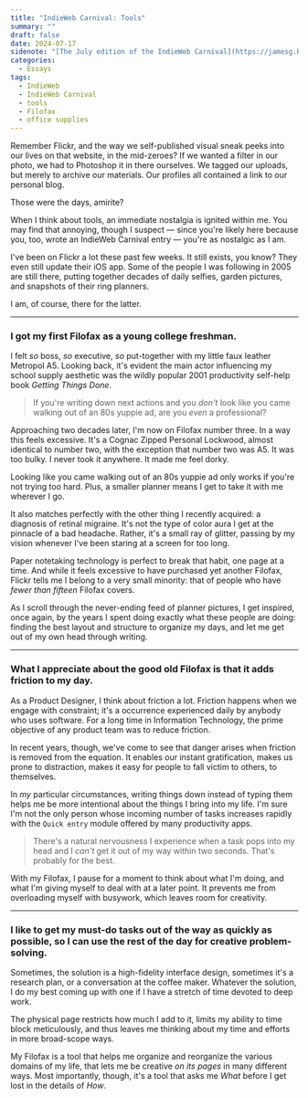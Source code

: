 ```yaml
---
title: "IndieWeb Carnival: Tools"
summary: ""
draft: false
date: 2024-07-17
sidenote: "[The July edition of the IndieWeb Carnival](https://jamesg.blog/2024/07/01/indieweb-carnival-tools/) is about tools. Host [James](https://jamesg.blog/) is interested in the relationship between tools and our creative practices."
categories:
  - Essays
tags:
  - IndieWeb
  - IndieWeb Carnival
  - tools
  - Filofax
  - office supplies
---
```


Remember Flickr, and the way we self-published visual sneak peeks into our lives on that website, in the mid-zeroes? If we wanted a filter in our photo, we had to Photoshop it in there ourselves. We tagged our uploads, but merely to archive our materials. Our profiles all contained a link to our personal blog.

Those were the days, amirite?

When I think about tools, an immediate nostalgia is ignited within me. You may find that annoying, though I suspect — since you're likely here because you, too, wrote an IndieWeb Carnival entry — you're as nostalgic as I am.

I've been on Flickr a lot these past few weeks. It still exists, you know? They even still update their iOS app. Some of the people I was following in 2005 are still there, putting together decades of daily selfies, garden pictures, and snapshots of their ring planners.

I am, of course, there for the latter.

---

### I got my first Filofax as a young college freshman.

I felt _so_ boss, _so_ executive, _so_ put-together with my little faux leather Metropol A5. Looking back, it's evident the main actor influencing my school supply aesthetic was the wildly popular 2001 productivity self-help book _Getting Things Done_.

> If you're writing down next actions and you _don't_ look like you came walking out of an 80s yuppie ad, are you _even_ a professional?

Approaching two decades later, I'm now on Filofax number three. In a way this feels excessive. It's a Cognac Zipped Personal Lockwood, almost identical to number two, with the exception that number two was A5. It was too bulky. I never took it anywhere. It made me feel dorky.

Looking like you came walking out of an 80s yuppie ad only works if you're not trying too hard. Plus, a smaller planner means I get to take it with me wherever I go.

It also matches perfectly with the other thing I recently acquired: a diagnosis of retinal migraine. It's not the type of color aura I get at the pinnacle of a bad headache. Rather, it's a small ray of glitter, passing by my vision whenever I've been staring at a screen for too long.

Paper notetaking technology is perfect to break that habit, one page at a time. And while it feels excessive to have purchased yet another Filofax, Flickr tells me I belong to a very small minority: that of people who have _fewer than fifteen_ Filofax covers.

As I scroll through the never-ending feed of planner pictures, I get inspired, once again, by the years I spent doing exactly what these people are doing: finding the best layout and structure to organize my days, and let me get out of my own head through writing.

---

### What I appreciate about the good old Filofax is that it adds friction to my day.

As a Product Designer, I think about friction a lot. Friction happens when we engage with constraint; it's a occurrence experienced daily by anybody who uses software. For a long time in Information Technology, the prime objective of any product team was to reduce friction.

In recent years, though, we've come to see that danger arises when friction is removed from the equation. It enables our instant gratification, makes us prone to distraction, makes it easy for people to fall victim to others, to themselves.

In _my_ particular circumstances, writing things down instead of typing them helps me be more intentional about the things I bring into my life. I'm sure I'm not the only person whose incoming number of tasks increases rapidly with the `Quick entry` module offered by many productivity apps.

> There's a natural nervousness I experience when a task pops into my head and I _can't_ get it out of my way within two seconds. That's probably for the best.

With my Filofax, I pause for a moment to think about what I'm doing, and what I'm giving myself to deal with at a later point. It prevents me from overloading myself with busywork, which leaves room for creativity.

---

### I like to get my must-do tasks out of the way as quickly as possible, so I can use the rest of the day for creative problem-solving.

Sometimes, the solution is a high-fidelity interface design, sometimes it's a research plan, or a conversation at the coffee maker. Whatever the solution, I do my best coming up with one if I have a stretch of time devoted to deep work.

The physical page restricts how much I add to it, limits my ability to time block meticulously, and thus leaves me thinking about my time and efforts in more broad-scope ways.

My Filofax is a tool that helps me organize and reorganize the various domains of my life, that lets me be creative _on its pages_ in many different ways. Most importantly, though, it's a tool that asks me _What_ before I get lost in the details of _How_.
